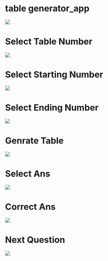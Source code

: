 # table generator_app

<img src="https://github.com/naeem92/MobileApplication/blob/main/table%20generator_app/SS/Let's%20Again%20Start.jpeg">

# Select Table Number

<img src="https://github.com/naeem92/MobileApplication/blob/main/table%20generator_app/SS/Select%20Table.jpeg">

# Select Starting Number

<img src="https://github.com/naeem92/MobileApplication/blob/main/table%20generator_app/SS/Select%20Starting%20Point.jpeg">

# Select Ending Number

<img src ="https://github.com/naeem92/MobileApplication/blob/main/table%20generator_app/SS/Select%20Ending%20Point.jpeg">

# Genrate Table

<img src="https://github.com/naeem92/MobileApplication/blob/main/table%20generator_app/SS/Table%20Genrate.jpeg">

# Select Ans

<img src="https://github.com/naeem92/MobileApplication/blob/main/table%20generator_app/SS/Quiz%20Correct%20Ans.jpeg">

# Correct Ans

<img src= "https://github.com/naeem92/MobileApplication/blob/main/table%20generator_app/SS/Correct%20Ans.jpeg">

# Next Question

<img src="https://github.com/naeem92/MobileApplication/blob/main/table%20generator_app/SS/Quiz%20Wrong%20Ans.jpeg">
